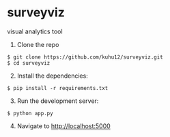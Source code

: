 # surveyviz
visual analytics tool





1. Clone the repo
  ```
  $ git clone https://github.com/kuhu12/surveyviz.git
  $ cd surveyviz
  ```

2. Install the dependencies:
  ```
  $ pip install -r requirements.txt
  ```


3. Run the development server:
  ```
  $ python app.py
  ```

4. Navigate to [http://localhost:5000](http://localhost:5000)
